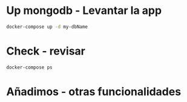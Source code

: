 # Up mongodb - Levantar la app

```sh
docker-compose up -d my-dbName
```

# Check - revisar

```sh
docker-compose ps
```

# Añadimos - otras funcionalidades